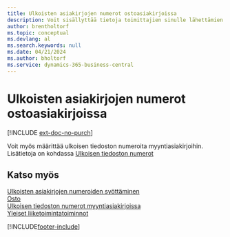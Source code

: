 ```yaml
---
title: Ulkoisten asiakirjojen numerot ostoasiakirjoissa
description: Voit sisällyttää tietoja toimittajien sinulle lähettämien asiakirjojen numeroista käyttämällä Ulkoisen tiedoston numero -kenttää tai Viitteenne-kenttää. Tutustu tästä näiden kahden kentän väliseen eroon.
author: brentholtorf
ms.topic: conceptual
ms.devlang: al
ms.search.keywords: null
ms.date: 04/21/2024
ms.author: bholtorf
ms.service: dynamics-365-business-central
---
```

# <a name="external-document-numbers-on-purchase-documents"></a>Ulkoisten asiakirjojen numerot ostoasiakirjoissa

[!INCLUDE [ext-doc-no-purch](includes/ext-doc-no-purch.md)]

Voit myös määrittää ulkoisen tiedoston numeroita myyntiasiakirjoihin. Lisätietoja on kohdassa [Ulkoisen tiedoston numerot](sales-how-invoice-sales.md#external-document-numbers)

## <a name="see-also"></a>Katso myös

[Ulkoisten asiakirjojen numeroiden syöttäminen](across-enter-external-document-numbers.md)  
[Osto](purchasing-manage-purchasing.md)  
[Ulkoisen tiedoston numerot myyntiasiakirjoissa](sales-how-invoice-sales.md#external-document-numbers)  
[Yleiset liiketoimintatoiminnot](ui-across-business-areas.md)  

[!INCLUDE[footer-include](includes/footer-banner.md)]
